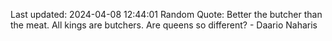 Last updated: 2024-04-08 12:44:01
Random Quote: Better the butcher than the meat.  All kings are butchers.  Are queens so different?  -  Daario Naharis